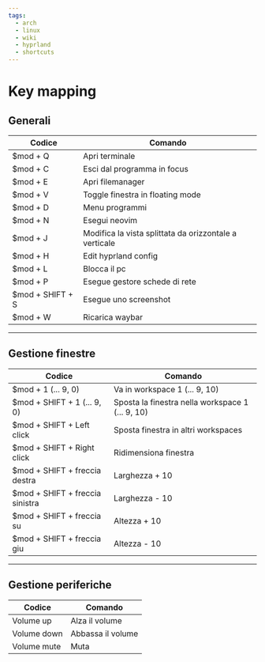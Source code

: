 ```yaml
---
tags:
  - arch
  - linux
  - wiki
  - hyprland
  - shortcuts
---
```

# Key mapping

## Generali

| Codice           | Comando                                                |
| ---------------- | ------------------------------------------------------ |
| $mod + Q         | Apri terminale                                         |
| $mod + C         | Esci dal programma in focus                            |
| $mod + E         | Apri filemanager                                       |
| $mod + V         | Toggle finestra in floating mode                       |
| $mod + D         | Menu programmi                                         |
| $mod + N         | Esegui neovim                                          |
| $mod + J         | Modifica la vista splittata da orizzontale a verticale |
| $mod + H         | Edit hyprland config                                   |
| $mod + L         | Blocca il pc                                           |
| $mod + P         | Esegue gestore schede di rete                          |
| $mod + SHIFT + S | Esegue uno screenshot                                  |
| $mod + W         | Ricarica waybar                                        |

---
## Gestione finestre

| Codice                          | Comando                                          |
| ------------------------------- | ------------------------------------------------ |
| $mod + 1 (... 9, 0)             | Va in workspace 1 (... 9, 10)                    |
| $mod + SHIFT + 1 (... 9, 0)     | Sposta la finestra nella workspace 1 (... 9, 10) |
| $mod + SHIFT + Left click       | Sposta finestra in altri workspaces              |
| $mod + SHIFT + Right click      | Ridimensiona finestra                            |
| $mod + SHIFT + freccia destra   | Larghezza + 10                                   |
| $mod + SHIFT + freccia sinistra | Larghezza - 10                                   |
| $mod + SHIFT + freccia su       | Altezza + 10                                     |
| $mod + SHIFT + freccia giu      | Altezza - 10                                     |

---
## Gestione periferiche

| Codice      | Comando           |
| ----------- | ----------------- |
| Volume up   | Alza il volume    |
| Volume down | Abbassa il volume |
| Volume mute | Muta              |
